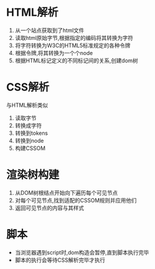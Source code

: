 # HTML解析
1. 从一个站点获取到了html文件
2. 读取html原始字节,根据指定的编码将其转换为字符
3. 将字符转换为W3C的HTML5标准规定的各种令牌
4. 根据令牌,将其转换为一个个node
5. 根据HTML标记定义的不同标记间的关系,创建dom树

# CSS解析
与HTML解析类似
1. 读取字节
2. 转换成字符
3. 转换到tokens
4. 转换到node
5. 构建CSSOM

# 渲染树构建
1. 从DOM树根结点开始向下遍历每个可见节点
2. 对每个可见节点,找到适配的CSSOM规则并应用他们
3. 返回可见节点的内容与其样式

# 脚本
- 当浏览器遇到script时,dom构造会暂停,直到脚本执行完毕
- 脚本的执行会等待CSS解析完毕才执行